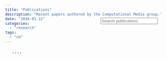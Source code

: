 ```yaml
---
title: "Publications"
description: "Recent papers authored by the Computational Media group."
date: "2016-01-12"
categories:
  - "research"
tags:
  - "cm"
---
```


<!-- *<span style="color:gray">
This page is automatically generated by BibBase, it can take a while to load, ... please wait.
There can also be issues with rendering and opening links due to BibBase, apologies if it doesn't work.
</span>* -->

<!--
<script src="http://bibbase.org/show?bib=http%3A%2F%2Fcm.cecs.anu.edu.au%2Fdocuments%2Fpublications.bib&jsonp=1"></script>
-->

<!-- <script src="http://bibbase.org/show?bib=
https%3A%2F%2Fraw.githubusercontent.com%2Flexingxie%2FcmLab%2Fmaster%2Fstatic%2Fdocuments%2Fpublications.bib&jsonp=1"></script>  -->

<script type="text/javascript" src="/js/bibtex_js.js"></script>
<bibtex src="/documents/publications.bib"></bibtex>
<div style="margin-right: 10px; margin-top: -100px; float:right">
  <div class="input-group">
    <span class="input-group-addon"><i class="fa fa-search"></i></span>
    <input type="text" class="bibtex_search" id="searchbar" placeholder="Search publications">
  </div>
</div>
<div class="row">
  <div class="col-sm-12">
    <div id="bibtex_display" style="padding: 0 10px;"></div>
    <div class="bibtex_structure">
      <div class="group year" extra="DESC number">
        <div class="row">
          <div id="year-title" class="col-sm-12">
            <div class="title"></div>
          </div>
          <div class="col-sm-12">
            <div class="templates"></div>
          </div>
        </div>
      </div>
    </div>
    <div class="bibtex_template">
      <ul style="list-style-type:none">
        <li class="if author" style="font-weight: normal;">
          <b><span class="title"></span></b>,
          <span class="author"></span>,
          <span class="if booktitle">
            <span class="booktitle"></span>,
          </span>
          <span class="if journal">
            <span class="journal"></span>,
          </span>
          <span class="year"></span>
          <span class="if url" style="margin-left: 2px; font-size:16px">
            <a class="url" target="_blank">
              <i class="fa fa-link" aria-hidden="true"></i></a>
          </span>
          <span class="if url_paper" style="margin-left: 2px; font-size:16px">
            <a class="url_paper" target="_blank">
              <i class="fa fa-file-text-o" aria-hidden="true"></i></a>
          </span>
          <span class="if url_code" style="margin-left: 2px; font-size:16px">
            <a class="url_code" target="_blank">
              <i class="fa fa-github" aria-hidden="true"></i></a>
          </span>
          <span class="if url_slides" style="margin-left: 2px; font-size:16px">
            <a class="url_slides" target="_blank">
              <i class="fa fa-newspaper-o"></i></a>
          </span>
        </li>
      </ul>
    </div>
  </div>
</div>
